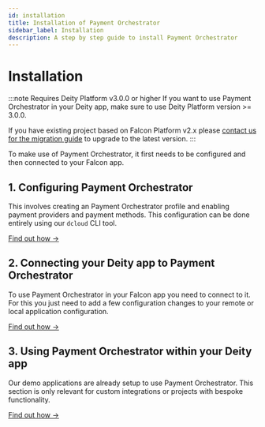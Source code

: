 ```yaml
---
id: installation
title: Installation of Payment Orchestrator
sidebar_label: Installation
description: A step by step guide to install Payment Orchestrator
---
```


# Installation

:::note Requires Deity Platform v3.0.0 or higher
If you want to use Payment Orchestrator in your Deity app, make sure to use Deity Platform version >= 3.0.0.

If you have existing project based on Falcon Platform v2.x please [contact us for the migration guide](/docs/platform/support/contact) to upgrade to the latest version.
:::

To make use of Payment Orchestrator, it first needs to be configured and then connected to your Falcon app.

## 1. Configuring Payment Orchestrator 

This involves creating an Payment Orchestrator profile and enabling payment providers and payment methods.
This configuration can be done entirely using our `dcloud` CLI tool.

[Find out how →](config)

## 2. Connecting your Deity app to Payment Orchestrator

To use Payment Orchestrator in your Falcon app you need to connect to it. For this you just need to add a few configuration changes to your remote or local application configuration.

[Find out how →](connect)

## 3. Using Payment Orchestrator within your Deity app

Our demo applications are already setup to use Payment Orchestrator. This section is only relevant for custom integrations or projects with bespoke functionality.

[Find out how →](../usage/overview)

